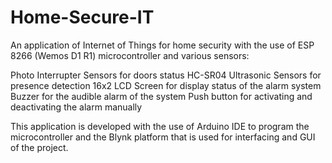 # Home-Secure-IT
An application of Internet of Things for home security with the use of ESP 8266 (Wemos D1 R1) microcontroller and various sensors:

Photo Interrupter Sensors for doors status
HC-SR04 Ultrasonic Sensors for presence detection
16x2 LCD Screen for display status of the alarm system
Buzzer for the audible alarm of the system
Push button for activating and deactivating the alarm manually

This application is developed with the use of Arduino IDE to program the microcontroller and the Blynk platform that is used for interfacing and GUI of the project.

